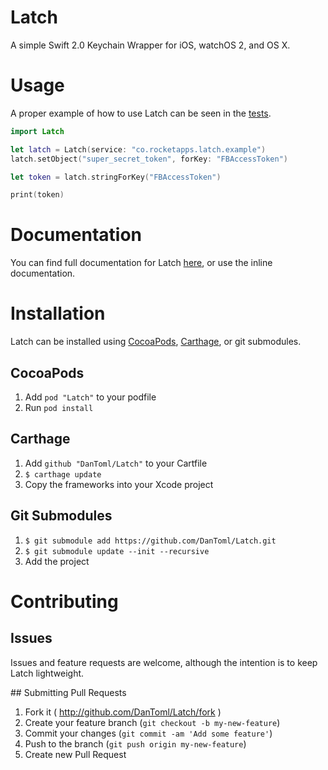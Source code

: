 # Latch
A simple Swift 2.0 Keychain Wrapper for iOS, watchOS 2, and OS X.

# Usage
A proper example of how to use Latch can be seen in the [tests](https://github.com/DanToml/Latch/blob/master/LatchTests/LatchTests.swift).

```swift
import Latch

let latch = Latch(service: "co.rocketapps.latch.example")
latch.setObject("super_secret_token", forKey: "FBAccessToken")

let token = latch.stringForKey("FBAccessToken")

print(token)
```

# Documentation
You can find full documentation for Latch [here](https://dantoml.github.io/Latch), or use the inline documentation.

# Installation
Latch can be installed using [CocoaPods](https://cocoapods.org), [Carthage](https://github.com/Carthage/Carthage.git), or git submodules.

## CocoaPods
1. Add `pod "Latch"` to your podfile
2. Run `pod install`

## Carthage
1. Add `github "DanToml/Latch"` to your Cartfile
2. `$ carthage update`
3. Copy the frameworks into your Xcode project

## Git Submodules
1. `$ git submodule add https://github.com/DanToml/Latch.git`
2. `$ git submodule update --init --recursive`
3. Add the project

# Contributing

## Issues
Issues and feature requests are welcome, although the intention is to keep Latch lightweight.

## Submitting Pull Requests
1. Fork it ( http://github.com/DanToml/Latch/fork )
2. Create your feature branch (`git checkout -b my-new-feature`)
3. Commit your changes (`git commit -am 'Add some feature'`)
4. Push to the branch (`git push origin my-new-feature`)
5. Create new Pull Request


